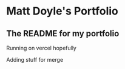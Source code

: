 # Matt Doyle's Portfolio

## The README for my portfolio

Running on vercel hopefully

Adding stuff for merge
